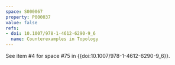 ```yaml
---
space: S000067
property: P000037
value: false
refs:
- doi: 10.1007/978-1-4612-6290-9_6
  name: Counterexamples in Topology
---
```


See item #4 for space #75 in {{doi:10.1007/978-1-4612-6290-9_6}}.
